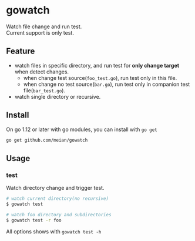 # gowatch

Watch file change and run test.  
Current support is only test.

## Feature

- watch files in specific directory, and run test for **only change target** when detect changes.
  - when change test source(`foo_test.go`), run test only in this file.
  - when change no test source(`bar.go`), run test only in companion test file(`bar_test.go`). 
- watch single directory or recursive.

## Install

On go 1.12 or later with go modules, you can install with `go get`

```bash
go get github.com/meian/gowatch
```

## Usage

### test

Watch directory change and trigger test.

```bash
# watch current directory(no recursive)
$ gowatch test

# watch foo directory and subdirectories
$ gowatch test -r foo
```

All options shows with `gowatch test -h`
